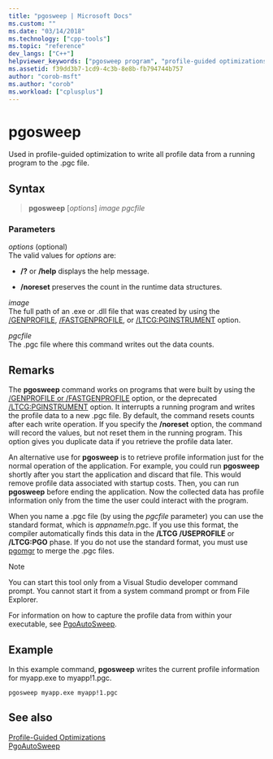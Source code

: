 ```yaml
---
title: "pgosweep | Microsoft Docs"
ms.custom: ""
ms.date: "03/14/2018"
ms.technology: ["cpp-tools"]
ms.topic: "reference"
dev_langs: ["C++"]
helpviewer_keywords: ["pgosweep program", "profile-guided optimizations, pgosweep"]
ms.assetid: f39dd3b7-1cd9-4c3b-8e8b-fb794744b757
author: "corob-msft"
ms.author: "corob"
ms.workload: ["cplusplus"]
---
```

# pgosweep

Used in profile-guided optimization to write all profile data from a running program to the .pgc file.

## Syntax

> **pgosweep** [*options*] *image* *pgcfile*

### Parameters

*options* (optional)<br/>
The valid values for *options* are:

- **/?** or **/help** displays the help message.

- **/noreset** preserves the count in the runtime data structures.

*image*<br/>
The full path of an .exe or .dll file that was created by using the [/GENPROFILE](genprofile-fastgenprofile-generate-profiling-instrumented-build.md), [/FASTGENPROFILE](genprofile-fastgenprofile-generate-profiling-instrumented-build.md), or [/LTCG:PGINSTRUMENT](ltcg-link-time-code-generation.md) option.

*pgcfile*<br/>
The .pgc file where this command writes out the data counts.

## Remarks

The **pgosweep** command works on programs that were built by using the [/GENPROFILE or /FASTGENPROFILE](genprofile-fastgenprofile-generate-profiling-instrumented-build.md) option, or the deprecated [/LTCG:PGINSTRUMENT](ltcg-link-time-code-generation.md) option. It interrupts a running program and writes the profile data to a new .pgc file. By default, the command resets counts after each write operation. If you specify the **/noreset** option, the command will record the values, but not reset them in the running program. This option gives you duplicate data if you retrieve the profile data later.

An alternative use for **pgosweep** is to retrieve profile information just for the normal operation of the application. For example, you could run **pgosweep** shortly after you start the application and discard that file. This would remove profile data associated with startup costs. Then, you can run **pgosweep** before ending the application. Now the collected data has profile information only from the time the user could interact with the program.

When you name a .pgc file (by using the *pgcfile* parameter) you can use the standard format, which is *appname!n*.pgc. If you use this format, the compiler automatically finds this data in the **/LTCG /USEPROFILE** or **/LTCG:PGO** phase. If you do not use the standard format, you must use [pgomgr](pgomgr.md) to merge the .pgc files.

> [!NOTE]
> You can start this tool only from a Visual Studio developer command prompt. You cannot start it from a system command prompt or from File Explorer.

For information on how to capture the profile data from within your executable, see [PgoAutoSweep](pgoautosweep.md).

## Example

In this example command, **pgosweep** writes the current profile information for myapp.exe to myapp!1.pgc.

`pgosweep myapp.exe myapp!1.pgc`

## See also

[Profile-Guided Optimizations](profile-guided-optimizations.md)<br/>
[PgoAutoSweep](pgoautosweep.md)<br/>
